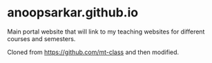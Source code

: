 anoopsarkar.github.io
=====================

Main portal website that will link to my teaching websites for different courses and semesters.

Cloned from https://github.com/mt-class and then modified.



